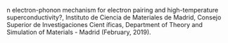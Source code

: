 n electron-phonon mechanism for electron pairing and high-temperature superconductivity?, Instituto de Ciencia de Materiales de Madrid, Consejo Superior de Investigaciones Cient ́ıficas, Department of Theory and Simulation of Materials - Madrid (February, 2019).
